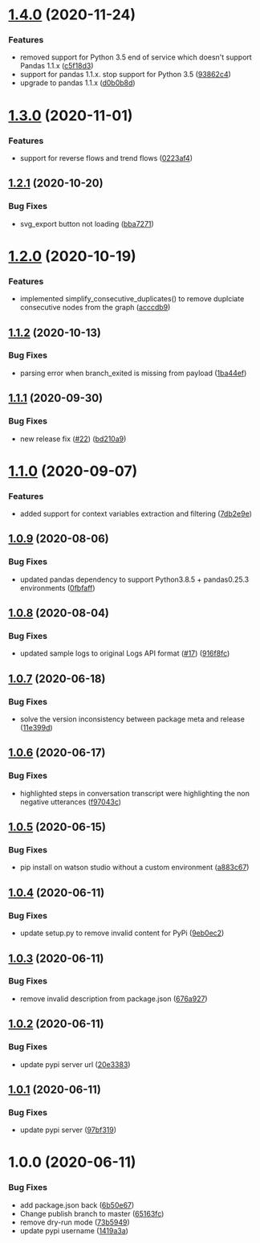 # [1.4.0](https://github.com/watson-developer-cloud/assistant-dialog-flow-analysis/compare/v1.3.0...v1.4.0) (2020-11-24)


### Features

* removed support for Python 3.5 end of service which doesn't support Pandas 1.1.x ([c5f18d3](https://github.com/watson-developer-cloud/assistant-dialog-flow-analysis/commit/c5f18d3d312da29d61e84c6d1179c396cbfbbb40))
* support for pandas 1.1.x. stop support for Python 3.5 ([93862c4](https://github.com/watson-developer-cloud/assistant-dialog-flow-analysis/commit/93862c4dfdfacdf4dba0421c7f0f35d6e437077d))
* upgrade to pandas 1.1.x ([d0b0b8d](https://github.com/watson-developer-cloud/assistant-dialog-flow-analysis/commit/d0b0b8db43a72d7b2b4a69fe73cf017ee1c64eb3))

# [1.3.0](https://github.com/watson-developer-cloud/assistant-dialog-flow-analysis/compare/v1.2.1...v1.3.0) (2020-11-01)


### Features

* support for reverse flows and trend flows ([0223af4](https://github.com/watson-developer-cloud/assistant-dialog-flow-analysis/commit/0223af4df18f9a34679e3b89436b4653da3225e6))

## [1.2.1](https://github.com/watson-developer-cloud/assistant-dialog-flow-analysis/compare/v1.2.0...v1.2.1) (2020-10-20)


### Bug Fixes

* svg_export button not loading ([bba7271](https://github.com/watson-developer-cloud/assistant-dialog-flow-analysis/commit/bba7271efd8788ac23b35518003aff4d44a1b6e2))

# [1.2.0](https://github.com/watson-developer-cloud/assistant-dialog-flow-analysis/compare/v1.1.2...v1.2.0) (2020-10-19)


### Features

* implemented simplify_consecutive_duplicates() to remove duplciate consecutive nodes from the graph ([acccdb9](https://github.com/watson-developer-cloud/assistant-dialog-flow-analysis/commit/acccdb90943cd3476724e2642f7f1ea67785ab47))

## [1.1.2](https://github.com/watson-developer-cloud/assistant-dialog-flow-analysis/compare/v1.1.1...v1.1.2) (2020-10-13)


### Bug Fixes

* parsing error when branch_exited is missing from payload ([1ba44ef](https://github.com/watson-developer-cloud/assistant-dialog-flow-analysis/commit/1ba44ef73445cc9519a6692d09f855ec0560b8b5))

## [1.1.1](https://github.com/watson-developer-cloud/assistant-dialog-flow-analysis/compare/v1.1.0...v1.1.1) (2020-09-30)


### Bug Fixes

* new release fix ([#22](https://github.com/watson-developer-cloud/assistant-dialog-flow-analysis/issues/22)) ([bd210a9](https://github.com/watson-developer-cloud/assistant-dialog-flow-analysis/commit/bd210a925f0c4b68a06c6948af5bcb7d408827a5))

# [1.1.0](https://github.com/watson-developer-cloud/assistant-dialog-flow-analysis/compare/v1.0.9...v1.1.0) (2020-09-07)


### Features

* added support for context variables extraction and filtering ([7db2e9e](https://github.com/watson-developer-cloud/assistant-dialog-flow-analysis/commit/7db2e9e9edbc8485fc0ac99d2df2e1423084aef9))

## [1.0.9](https://github.com/watson-developer-cloud/assistant-dialog-flow-analysis/compare/v1.0.8...v1.0.9) (2020-08-06)


### Bug Fixes

* updated pandas dependency to support Python3.8.5 + pandas0.25.3 environments ([0fbfaff](https://github.com/watson-developer-cloud/assistant-dialog-flow-analysis/commit/0fbfaffb3d311b8b500c77dc973872dc6a84a58e))

## [1.0.8](https://github.com/watson-developer-cloud/assistant-dialog-flow-analysis/compare/v1.0.7...v1.0.8) (2020-08-04)


### Bug Fixes

* updated sample logs to original Logs API format ([#17](https://github.com/watson-developer-cloud/assistant-dialog-flow-analysis/issues/17)) ([916f8fc](https://github.com/watson-developer-cloud/assistant-dialog-flow-analysis/commit/916f8fc175b4424530594a2f2b616a10d3ce11a8))

## [1.0.7](https://github.com/watson-developer-cloud/assistant-dialog-flow-analysis/compare/v1.0.6...v1.0.7) (2020-06-18)


### Bug Fixes

* solve the version inconsistency between package meta and release ([11e399d](https://github.com/watson-developer-cloud/assistant-dialog-flow-analysis/commit/11e399d94edf0f08db99cd46ceec61503bc54b72))

## [1.0.6](https://github.com/watson-developer-cloud/assistant-dialog-flow-analysis/compare/v1.0.5...v1.0.6) (2020-06-17)


### Bug Fixes

* highlighted steps in conversation transcript were highlighting the non negative utterances ([f97043c](https://github.com/watson-developer-cloud/assistant-dialog-flow-analysis/commit/f97043c5b42cb753f93748976c8913bfe3760f21))

## [1.0.5](https://github.com/watson-developer-cloud/assistant-dialog-flow-analysis/compare/v1.0.4...v1.0.5) (2020-06-15)


### Bug Fixes

* pip install on watson studio without a custom environment ([a883c67](https://github.com/watson-developer-cloud/assistant-dialog-flow-analysis/commit/a883c676a2b294701fe940bb1d503897ee5f3db4))

## [1.0.4](https://github.com/watson-developer-cloud/assistant-dialog-flow-analysis/compare/v1.0.3...v1.0.4) (2020-06-11)


### Bug Fixes

* update setup.py to remove invalid content for PyPi ([9eb0ec2](https://github.com/watson-developer-cloud/assistant-dialog-flow-analysis/commit/9eb0ec204c37f0b9802fd8dcfb95cf359d9e4cd5))

## [1.0.3](https://github.com/watson-developer-cloud/assistant-dialog-flow-analysis/compare/v1.0.2...v1.0.3) (2020-06-11)


### Bug Fixes

* remove invalid description from package.json ([676a927](https://github.com/watson-developer-cloud/assistant-dialog-flow-analysis/commit/676a927318f2ff6f240f329e2e517c23ae43c063))

## [1.0.2](https://github.com/watson-developer-cloud/assistant-dialog-flow-analysis/compare/v1.0.1...v1.0.2) (2020-06-11)


### Bug Fixes

* update pypi server url ([20e3383](https://github.com/watson-developer-cloud/assistant-dialog-flow-analysis/commit/20e3383bc9814163340481a1f5bd20db2809adb6))

## [1.0.1](https://github.com/watson-developer-cloud/assistant-dialog-flow-analysis/compare/v1.0.0...v1.0.1) (2020-06-11)


### Bug Fixes

* update pypi server ([97bf319](https://github.com/watson-developer-cloud/assistant-dialog-flow-analysis/commit/97bf3190a66a255638c2108315a9bb00e1dd3aef))

# 1.0.0 (2020-06-11)


### Bug Fixes

* add package.json back ([6b50e67](https://github.com/watson-developer-cloud/assistant-dialog-flow-analysis/commit/6b50e673f33eaa19402272033ce8fd6299a01974))
* Change publish branch to master ([65163fc](https://github.com/watson-developer-cloud/assistant-dialog-flow-analysis/commit/65163fc03fd6382b657d83f05a0bd1b606e5aef6))
* remove dry-run mode ([73b5949](https://github.com/watson-developer-cloud/assistant-dialog-flow-analysis/commit/73b594923b7d90fbc756911e8040c613467fec6b))
* update pypi username ([1419a3a](https://github.com/watson-developer-cloud/assistant-dialog-flow-analysis/commit/1419a3a2f78fea19b8f0e1660730ddfc7f6a44d7))

